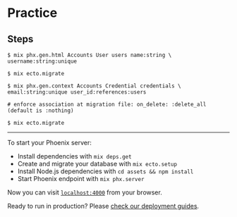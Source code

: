 # Practice

## Steps
```
$ mix phx.gen.html Accounts User users name:string \
username:string:unique

$ mix ecto.migrate

$ mix phx.gen.context Accounts Credential credentials \
email:string:unique user_id:references:users

# enforce association at migration file: on_delete: :delete_all (default is :nothing)

$ mix ecto.migrate
```

-----

To start your Phoenix server:

  * Install dependencies with `mix deps.get`
  * Create and migrate your database with `mix ecto.setup`
  * Install Node.js dependencies with `cd assets && npm install`
  * Start Phoenix endpoint with `mix phx.server`

Now you can visit [`localhost:4000`](http://localhost:4000) from your browser.

Ready to run in production? Please [check our deployment guides](https://hexdocs.pm/phoenix/deployment.html).
